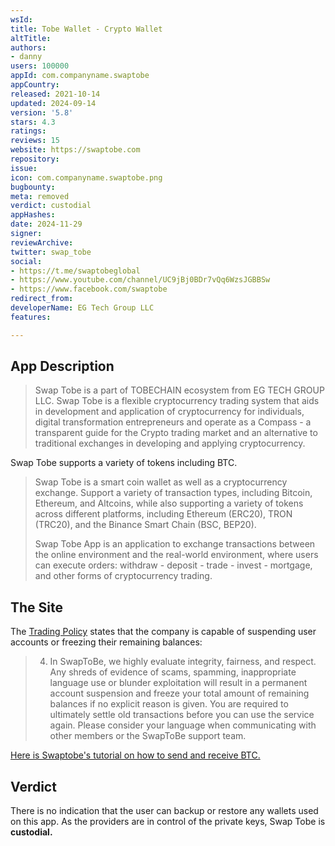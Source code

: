 ```yaml
---
wsId: 
title: Tobe Wallet - Crypto Wallet
altTitle: 
authors:
- danny
users: 100000
appId: com.companyname.swaptobe
appCountry: 
released: 2021-10-14
updated: 2024-09-14
version: '5.8'
stars: 4.3
ratings: 
reviews: 15
website: https://swaptobe.com
repository: 
issue: 
icon: com.companyname.swaptobe.png
bugbounty: 
meta: removed
verdict: custodial
appHashes: 
date: 2024-11-29
signer: 
reviewArchive: 
twitter: swap_tobe
social:
- https://t.me/swaptobeglobal
- https://www.youtube.com/channel/UC9jBj0BDr7vQq6WzsJGBBSw
- https://www.facebook.com/swaptobe
redirect_from: 
developerName: EG Tech Group LLC
features: 

---
```


## App Description

> Swap Tobe is a part of TOBECHAIN ​​ecosystem from EG TECH GROUP LLC. Swap Tobe is a flexible cryptocurrency trading system that aids in development and application of cryptocurrency for individuals, digital transformation entrepreneurs and operate as a Compass - a transparent guide for the Crypto trading market and an alternative to traditional exchanges in developing and applying cryptocurrency.

Swap Tobe supports a variety of tokens including BTC.

> Swap Tobe is a smart coin wallet as well as a cryptocurrency exchange. Support a variety of transaction types, including Bitcoin, Ethereum, and Altcoins, while also supporting a variety of tokens across different platforms, including Ethereum (ERC20), TRON (TRC20), and the Binance Smart Chain (BSC, BEP20).
>
> Swap Tobe App is an application to exchange transactions between the online environment and the real-world environment, where users can execute orders: withdraw - deposit - trade - invest - mortgage, and other forms of cryptocurrency trading.

## The Site

The [Trading Policy](https://swaptobe.com/LegalPolicy) states that the company is capable of suspending user accounts or freezing their remaining balances:

>  4. In SwapToBe, we highly evaluate integrity, fairness, and respect. Any shreds of evidence of scams, spamming, inappropriate language use or blunder exploitation will result in a permanent account suspension and freeze your total amount of remaining balances if no explicit reason is given. You are required to ultimately settle old transactions before you can use the service again. Please consider your language when communicating with other members or the SwapToBe support team.

[Here is Swaptobe's tutorial on how to send and receive BTC.](https://www.youtube.com/watch?v=CMG45wmp8Is)

## Verdict

There is no indication that the user can backup or restore any wallets used on this app. As the providers are in control of the private keys, Swap Tobe is **custodial.**

